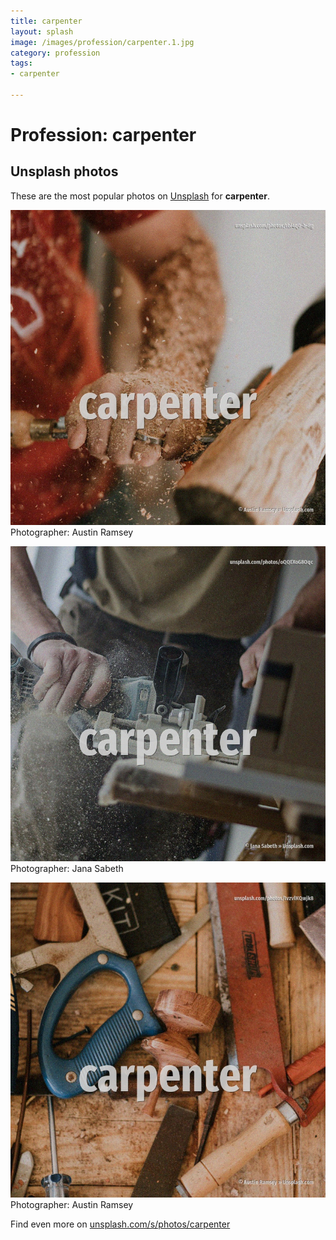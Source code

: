 ```yaml
---
title: carpenter
layout: splash
image: /images/profession/carpenter.1.jpg
category: profession
tags:
- carpenter

---
```

# Profession: carpenter

  

 
## Unsplash photos
These are the most popular photos on [Unsplash](https://unsplash.com) for **carpenter**.
 
![carpenter](/images/profession/carpenter.1.jpg)
Photographer:  Austin Ramsey
 
![carpenter](/images/profession/carpenter.2.jpg)
Photographer:  Jana Sabeth
 
![carpenter](/images/profession/carpenter.3.jpg)
Photographer:  Austin Ramsey
 
Find even more on [unsplash.com/s/photos/carpenter](https://unsplash.com/s/photos/carpenter)
 
